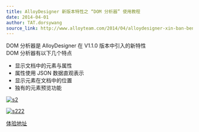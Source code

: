 ```yaml
---
title: AlloyDesigner 新版本特性之 “DOM 分析器” 使用教程
date: 2014-04-01
author: TAT.dorsywang
source_link: http://www.alloyteam.com/2014/04/alloydesigner-xin-ban-ben-te-xing-zhi-dom-fen-xi-qi-shi-yong-jiao-cheng/
---
```


DOM 分析器是 AlloyDesigner 在 V1.1.0 版本中引入的新特性  
DOM 分析器有以下几个特点

-   显示文档中的元素与属性
-   属性使用 JSON 数据直观表示
-   显示元素在文档中的位置
-   独有的元素预览功能

[![s2](http://www.alloyteam.com/wp-content/uploads/2014/04/s2.jpg)](http://www.alloyteam.com/wp-content/uploads/2014/04/s2.jpg)  

[![s222](http://www.alloyteam.com/wp-content/uploads/2014/04/s222.jpg)](http://www.alloyteam.com/wp-content/uploads/2014/04/s222.jpg)

[体验地址](https://chrome.google.com/webstore/detail/alloydesigner/ojooeaohlmgpcjajikhmibcnbebfenid?hl=zh-CN&authuser=1)